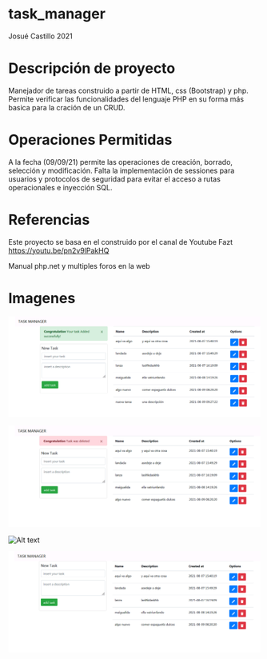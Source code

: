 # task_manager

Josué Castillo
2021

# Descripción de proyecto

Manejador de tareas construido a partir de HTML, css (Bootstrap) y php.
Permite verificar las funcionalidades del lenguaje PHP en su forma más basica 
para la cración de un CRUD.

# Operaciones Permitidas

A la fecha (09/09/21) permite las operaciones de creación, borrado, selección y modificación.
Falta la implementación de sessiones para usuarios y protocolos de seguridad para evitar el acceso a rutas
operacionales e inyección SQL.

# Referencias
Este proyecto se basa en el construido por el canal de Youtube Fazt
https://youtu.be/pn2v9lPakHQ

Manual php.net y multiples foros en la web

# Imagenes

![Alt text](/screenshot/add_task.png?raw=true "Añadir tareas")

![Alt text](/screenshot/delete_task.png?raw=true "Eliminar una tarea")

![Alt text](/screenshot/edit_task.png?raw=true "Editar una tarea")

![Alt text](/screenshot/view_task.png?raw=true "Página principal con tareas por completar")
